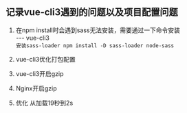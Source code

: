 记录vue-cli3遇到的问题以及项目配置问题
-----

1. 在npm install时会遇到sass无法安装，需要通过一下命令安装   
--- vue-cli3  
`安装sass-loader npm install -D sass-loader node-sass`

2. vue-cli3优化打包配置

3. vue-cli3开启gzip

4. Nginx开启gzip

5. 优化 从加载19秒到2s